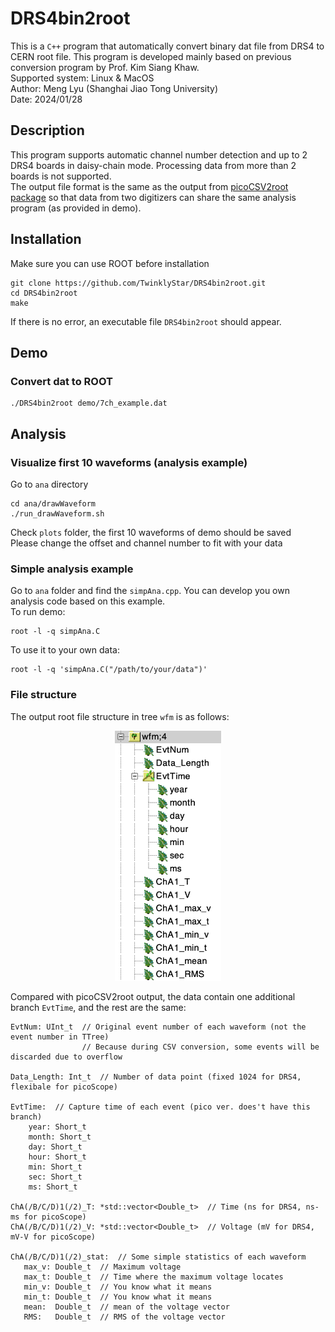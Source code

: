 # DRS4bin2root
This is a `C++` program that automatically convert binary dat file from DRS4 to CERN root file. This program is developed mainly based on previous conversion program by Prof. Kim Siang Khaw.  
Supported system: Linux & MacOS\
Author: Meng Lyu (Shanghai Jiao Tong University)\
Date: 2024/01/28

## Description
This program supports automatic channel number detection and up to 2 DRS4 boards in daisy-chain mode. Processing data from more
than 2 boards is not supported.  
The output file format is the same as the output from [picoCSV2root package](https://github.com/TwinklyStar/picoCSV2root/tree/main)
so that data from two digitizers can share the same analysis program (as provided in demo).

## Installation
Make sure you can use ROOT before installation

```
git clone https://github.com/TwinklyStar/DRS4bin2root.git
cd DRS4bin2root
make
```
If there is no error, an executable file `DRS4bin2root` should appear.
## Demo
### Convert dat to ROOT
```
./DRS4bin2root demo/7ch_example.dat
```

## Analysis
### Visualize first 10 waveforms (analysis example)
Go to `ana` directory
```
cd ana/drawWaveform
./run_drawWaveform.sh
```
Check `plots` folder, the first 10 waveforms of demo should be saved  
Please change the offset and channel number to fit with your data

### Simple analysis example
Go to `ana` folder and find the `simpAna.cpp`. You can develop you own analysis code based on this example.  
To run demo:
```
root -l -q simpAna.C
```
To use it to your own data:
```
root -l -q 'simpAna.C("/path/to/your/data")'
```

### File structure
The output root file structure in tree `wfm` is as follows:
<div align=center><img src="figure/roottree.png" height="400"></div>

Compared with picoCSV2root output, the data contain one additional branch `EvtTime`, and the rest are the same:

```
EvtNum: UInt_t  // Original event number of each waveform (not the event number in TTree)
                // Because during CSV conversion, some events will be discarded due to overflow
                
Data_Length: Int_t  // Number of data point (fixed 1024 for DRS4, flexibale for picoScope)

EvtTime:  // Capture time of each event (pico ver. does't have this branch)
    year: Short_t
    month: Short_t
    day: Short_t
    hour: Short_t
    min: Short_t
    sec: Short_t
    ms: Short_t

ChA(/B/C/D)1(/2)_T: *std::vector<Double_t>  // Time (ns for DRS4, ns-ms for picoScope)
ChA(/B/C/D)1(/2)_V: *std::vector<Double_t>  // Voltage (mV for DRS4, mV-V for picoScope)

ChA(/B/C/D)1(/2)_stat:  // Some simple statistics of each waveform
   max_v: Double_t  // Maximum voltage
   max_t: Double_t  // Time where the maximum voltage locates
   min_v: Double_t  // You know what it means
   min_t: Double_t  // You know what it means
   mean:  Double_t  // mean of the voltage vector
   RMS:   Double_t  // RMS of the voltage vector
```


